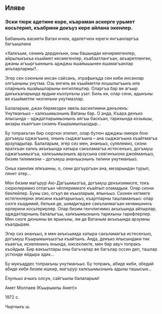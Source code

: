 ## Иляве

### Эски тюрк адетине коре, къараман аскерге урьмет косьтерип, къабрини докъуз кере айлана экенлер.

Бабанынъ васиети
Ватан ичюн, адалетчюн юреги янгъанларгъа багъышлана

«Халкъым, сенинъ дердинъни, оны башындан кечирмегенлер, айрылыкъкъа къыймет кесмегенлер, къабаатлангъан, акъаретленген, джаны агъыргъаннынъ аджджы яшайышынен яшамагъанлар анъларлармы?..

Эгер сен озюнъни инсан сайсанъ, этрафынъда сен киби инсанлар олгъаныны унутма.
Озь енгиль ве къыйметли яхшылыгъынъ иле оларнынъ яшайышларыны енгиллештир.
Оларгъа бар ве агъыр дакъкъаларында ярдым къолунъны узат.
Биль ки, олар сени, адынъны ве къыйметли чизгинъни унутмазлар.

Балаларым, джан бермезден эвель васиетимни динъленъ:  
Унутманъыз – халкъымызнынъ Ватаны бар.
О анда, Къара денъиз ялысында – эдждатларымызнынъ аягъы баскъан, тарихында козьяшы, аизары къалгъан сизинъ Къырымынъыздыр…

Бу топракътан бир сюргюн этилип, олар бутюн аджджы омюри бою догъмуш оджагъына, онынъ сыджагъына – ана сыджагъына къайтмагъа арзуладылар.
Балаларым, эгер сиз мен, ананъыз, сулялемиз, сизни яраткъан халкъ акъкъында хатыра сакъламагъа истесенъиз, догъмуш оджагъымызгъа, халкъымызнынъ арзусына севгинъизни джойманъыз, бизим тилимизни – догъмуш ананъызнынъ тилини унутманъыз.

Онъа хаинлик япкъанны, о, сени догъургъан ана, мезарындан турып, лянет этер…

Мен бизим магърур Аю-Дагъымызгъа, догъмуш денъизимизге, токъ сюрюлеримиз отлагъан чёллеримизге къайтып оламадым.
Олар сизни беклейлер.
Буны сиз, огъул ве къызларым, япынъыз.
Сизнен кетмеге истегенлерни эписини къайтарынъыз, къартларны ташламанъыз: олар сизге къадимий, бельки де, шимдигедже сакъланмагъан кечмишнинъ ерлерини косьтерирлер.
Олар бизим генчлигимиз акъкъында айтырлар, эдждатларнынъ балалыгъы, халкъымызнынъ тарихыны тарифлерлер.
Мен сизге дюньяны ве ярыкъны, эм де Ватаным акъкъында арзумны къалдырам.

Эгер сиз ананъыз, я мен акъкъымда хатыра сакъламагъа истесенъиз, догъмуш Къырымынъызгъа къайтынъ.
Анда, денъиз ялысындаки тик къаягъа, искеленинъ янында, юксекликте, мен бир авуч топракъ къойдым.
Бир вакъытлары оны багъчалар ве багълар оссин деп, ташлар устюнде яйдыра эдик…

Бу мукъаддес топракъны унутманъыз.
Бу топракъ, абиде киби, эбедий абиде киби бизим ишкир, магърур халкъымызнынъ адыны ташысын…

Ёлунъыз ачыкъ олсун, сайгъылы балаларым!

Амет Моллаев (Къырымлы Амет)»

1972 с.

Чырчыкъ ш.
